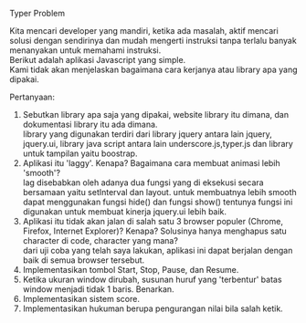 Typer Problem   
    
Kita mencari developer yang mandiri, ketika ada masalah, aktif mencari solusi dengan sendirinya dan mudah mengerti instruksi tanpa terlalu banyak menanyakan untuk memahami instruksi.     
Berikut adalah aplikasi Javascript yang simple.    
Kami tidak akan menjelaskan bagaimana cara kerjanya atau library apa yang dipakai.   
    
Pertanyaan:   
1. Sebutkan library apa saja yang dipakai, website library itu dimana, dan dokumentasi library itu ada dimana.    
library yang digunakan terdiri dari library jquery antara lain jquery, jquery.ui, library java script antara lain underscore.js,typer.js
dan library untuk tampilan yaitu boostrap. 
2. Aplikasi itu 'laggy'. Kenapa? Bagaimana cara membuat animasi lebih 'smooth'?  
lag disebabkan oleh adanya dua fungsi yang di eksekusi secara bersamaan yaitu setInterval dan layout. untuk membuatnya lebih smooth dapat menggunakan fungsi hide() dan fungsi show() tentunya fungsi ini digunakan untuk membuat kinerja jquery.ui lebih baik.  
3. Aplikasi itu tidak akan jalan di salah satu 3 browser populer (Chrome, Firefox, Internet Explorer)? Kenapa? Solusinya hanya menghapus satu character di code, character yang mana?    
dari uji coba yang telah saya lakukan, aplikasi ini dapat berjalan dengan baik di semua browser tersebut.
4. Implementasikan tombol Start, Stop, Pause, dan Resume.   
5. Ketika ukuran window dirubah, susunan huruf yang 'terbentur' batas window menjadi tidak 1 baris. Benarkan.    
6. Implementasikan sistem score.   
7. Implementasikan hukuman berupa pengurangan nilai bila salah ketik.
